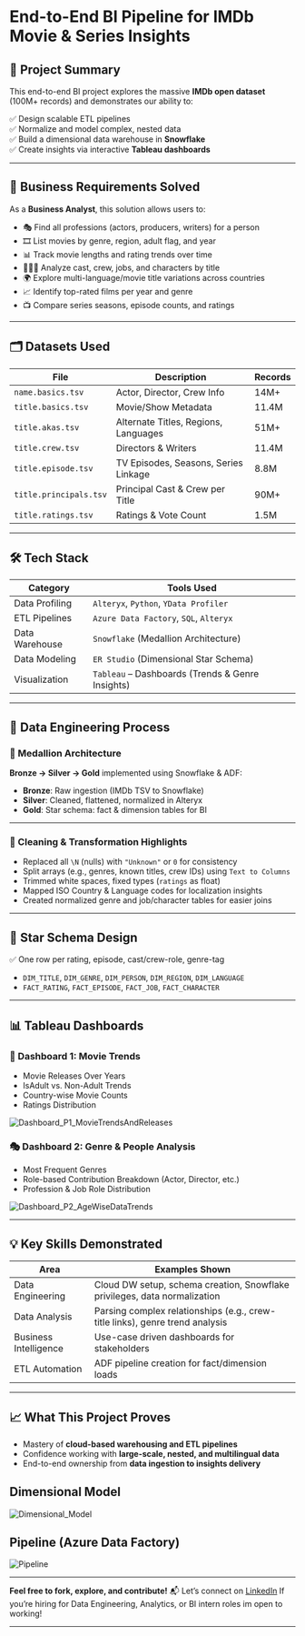 # End-to-End BI Pipeline for IMDb Movie & Series Insights


## 📌 Project Summary  
This end-to-end BI project explores the massive **IMDb open dataset** (100M+ records) and demonstrates our ability to:  

✅ Design scalable ETL pipelines  
✅ Normalize and model complex, nested data  
✅ Build a dimensional data warehouse in **Snowflake**  
✅ Create insights via interactive **Tableau dashboards**  

---

## 🧠 Business Requirements Solved  
As a **Business Analyst**, this solution allows users to:  
- 🎭 Find all professions (actors, producers, writers) for a person  
- 🎞️ List movies by genre, region, adult flag, and year  
- 📊 Track movie lengths and rating trends over time  
- 🧑‍🤝‍🧑 Analyze cast, crew, jobs, and characters by title  
- 🌍 Explore multi-language/movie title variations across countries  
- 📈 Identify top-rated films per year and genre  
- 📺 Compare series seasons, episode counts, and ratings  

---

## 🗂️ Datasets Used  
| File                     | Description                                | Records     |
|--------------------------|--------------------------------------------|-------------|
| `name.basics.tsv`        | Actor, Director, Crew Info                 | 14M+        |
| `title.basics.tsv`       | Movie/Show Metadata                        | 11.4M       |
| `title.akas.tsv`         | Alternate Titles, Regions, Languages       | 51M+        |
| `title.crew.tsv`         | Directors & Writers                        | 11.4M       |
| `title.episode.tsv`      | TV Episodes, Seasons, Series Linkage       | 8.8M        |
| `title.principals.tsv`   | Principal Cast & Crew per Title            | 90M+        |
| `title.ratings.tsv`      | Ratings & Vote Count                       | 1.5M        |

---

## 🛠️ Tech Stack  
| Category         | Tools Used                                                                 |
|------------------|----------------------------------------------------------------------------|
| Data Profiling   | `Alteryx`, `Python`, `YData Profiler`                                     |
| ETL Pipelines    | `Azure Data Factory`, `SQL`, `Alteryx`                                    |
| Data Warehouse   | `Snowflake` (Medallion Architecture)                                      |
| Data Modeling    | `ER Studio` (Dimensional Star Schema)                                     |
| Visualization    | `Tableau` – Dashboards (Trends & Genre Insights)                        |

---

## 🧼 Data Engineering Process  

### 🧱 Medallion Architecture  
**Bronze → Silver → Gold** implemented using Snowflake & ADF:  
- **Bronze**: Raw ingestion (IMDb TSV to Snowflake)  
- **Silver**: Cleaned, flattened, normalized in Alteryx  
- **Gold**: Star schema: fact & dimension tables for BI  

---

### 🔄 Cleaning & Transformation Highlights  
- Replaced all `\N` (nulls) with `"Unknown"` or `0` for consistency  
- Split arrays (e.g., genres, known titles, crew IDs) using `Text to Columns`  
- Trimmed white spaces, fixed types (`ratings` as float)  
- Mapped ISO Country & Language codes for localization insights  
- Created normalized genre and job/character tables for easier joins  

---

## 🧾 Star Schema Design  
✅ One row per rating, episode, cast/crew-role, genre-tag  
- `DIM_TITLE`, `DIM_GENRE`, `DIM_PERSON`, `DIM_REGION`, `DIM_LANGUAGE`  
- `FACT_RATING`, `FACT_EPISODE`, `FACT_JOB`, `FACT_CHARACTER`  

---

## 📊 Tableau Dashboards  

### 📅 Dashboard 1: Movie Trends  
- Movie Releases Over Years  
- IsAdult vs. Non-Adult Trends  
- Country-wise Movie Counts  
- Ratings Distribution

![Dashboard_P1_MovieTrendsAndReleases](https://github.com/user-attachments/assets/83e9400f-4f64-4136-a217-f12e472ab7b0)

### 🎭 Dashboard 2: Genre & People Analysis  
- Most Frequent Genres  
- Role-based Contribution Breakdown (Actor, Director, etc.)  
- Profession & Job Role Distribution  

![Dashboard_P2_AgeWiseDataTrends](https://github.com/user-attachments/assets/7ec86fb6-526b-4587-a6be-f6e00703e370)

---

## 💡 Key Skills Demonstrated  

| Area                 | Examples Shown                                                                 |
|----------------------|--------------------------------------------------------------------------------|
| Data Engineering     | Cloud DW setup, schema creation, Snowflake privileges, data normalization     |
| Data Analysis        | Parsing complex relationships (e.g., crew-title links), genre trend analysis  |
| Business Intelligence| Use-case driven dashboards for stakeholders                                   |
| ETL Automation       | ADF pipeline creation for fact/dimension loads                                |

---

## 📈 What This Project Proves  
- Mastery of **cloud-based warehousing and ETL pipelines**  
- Confidence working with **large-scale, nested, and multilingual data**  
- End-to-end ownership from **data ingestion to insights delivery**

## Dimensional Model

![Dimensional_Model](https://github.com/user-attachments/assets/fc7f9737-c2a7-4d58-b08e-95777d39295f)

## Pipeline (Azure Data Factory)

![Pipeline](https://github.com/user-attachments/assets/2af68739-f7fd-4c4e-a9f1-e5c971e07a62)

---

**Feel free to fork, explore, and contribute!**
📬 Let’s connect on [LinkedIn](https://www.linkedin.com/in/je-pulipati/) If you’re hiring for Data Engineering, Analytics, or BI intern roles im open to working!

---
